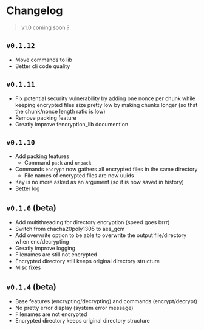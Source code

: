 # Changelog

> v1.0 coming soon ?

## `v0.1.12`

- Move commands to lib
- Better cli code quality

## `v0.1.11`

- Fix potential security vulnerability by adding one nonce per chunk while keeping encrypted files size pretty low by making chunks longer (so that the chunk/nonce length ratio is low)
- Remove packing feature
- Greatly improve fencryption_lib documention

## `v0.1.10`

- Add packing features
  - Command `pack` and `unpack`
- Commands `encrypt` now gathers all encrypted files in the same directory
  - File names of encrypted files are now uuids
- Key is no more asked as an argument (so it is now saved in history)
- Better log

## `v0.1.6` (beta)

- Add multithreading for directory encryption (speed goes brrr)
- Switch from chacha20poly1305 to aes_gcm
- Add overwrite option to be able to overwrite the output file/directory when enc/decrypting
- Greatly improve logging
- Filenames are still not encrypted
- Encrypted directory still keeps original directory structure
- Misc fixes

## `v0.1.4` (beta)

- Base features (encrypting/decrypting) and commands (encrypt/decrypt)
- No pretty error display (system error message)
- Filenames are not encrypted
- Encrypted directory keeps original directory structure
